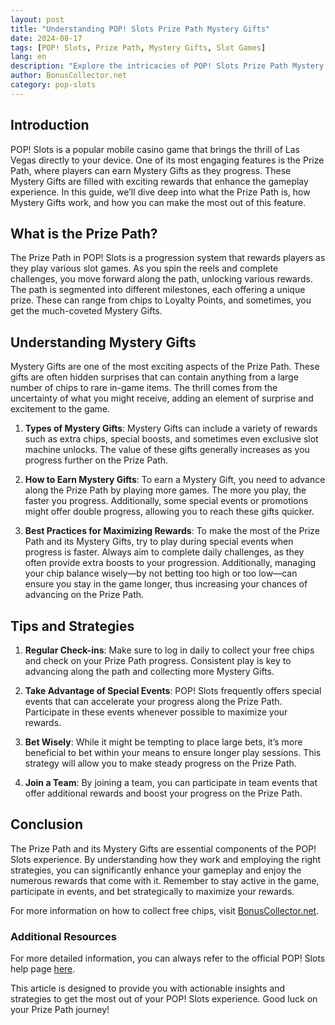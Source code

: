 ```yaml
---
layout: post
title: "Understanding POP! Slots Prize Path Mystery Gifts"
date: 2024-08-17
tags: [POP! Slots, Prize Path, Mystery Gifts, Slot Games]
lang: en
description: "Explore the intricacies of POP! Slots Prize Path Mystery Gifts and learn how to maximize your rewards in the game."
author: BonusCollector.net
category: pop-slots
---
```


## Introduction

POP! Slots is a popular mobile casino game that brings the thrill of Las Vegas directly to your device. One of its most engaging features is the Prize Path, where players can earn Mystery Gifts as they progress. These Mystery Gifts are filled with exciting rewards that enhance the gameplay experience. In this guide, we’ll dive deep into what the Prize Path is, how Mystery Gifts work, and how you can make the most out of this feature.

## What is the Prize Path?

The Prize Path in POP! Slots is a progression system that rewards players as they play various slot games. As you spin the reels and complete challenges, you move forward along the path, unlocking various rewards. The path is segmented into different milestones, each offering a unique prize. These can range from chips to Loyalty Points, and sometimes, you get the much-coveted Mystery Gifts.

## Understanding Mystery Gifts

Mystery Gifts are one of the most exciting aspects of the Prize Path. These gifts are often hidden surprises that can contain anything from a large number of chips to rare in-game items. The thrill comes from the uncertainty of what you might receive, adding an element of surprise and excitement to the game.

1. **Types of Mystery Gifts**: Mystery Gifts can include a variety of rewards such as extra chips, special boosts, and sometimes even exclusive slot machine unlocks. The value of these gifts generally increases as you progress further on the Prize Path.

2. **How to Earn Mystery Gifts**: To earn a Mystery Gift, you need to advance along the Prize Path by playing more games. The more you play, the faster you progress. Additionally, some special events or promotions might offer double progress, allowing you to reach these gifts quicker.

3. **Best Practices for Maximizing Rewards**: To make the most of the Prize Path and its Mystery Gifts, try to play during special events when progress is faster. Always aim to complete daily challenges, as they often provide extra boosts to your progression. Additionally, managing your chip balance wisely—by not betting too high or too low—can ensure you stay in the game longer, thus increasing your chances of advancing on the Prize Path.

## Tips and Strategies

1. **Regular Check-ins**: Make sure to log in daily to collect your free chips and check on your Prize Path progress. Consistent play is key to advancing along the path and collecting more Mystery Gifts.

2. **Take Advantage of Special Events**: POP! Slots frequently offers special events that can accelerate your progress along the Prize Path. Participate in these events whenever possible to maximize your rewards.

3. **Bet Wisely**: While it might be tempting to place large bets, it’s more beneficial to bet within your means to ensure longer play sessions. This strategy will allow you to make steady progress on the Prize Path.

4. **Join a Team**: By joining a team, you can participate in team events that offer additional rewards and boost your progress on the Prize Path.

## Conclusion

The Prize Path and its Mystery Gifts are essential components of the POP! Slots experience. By understanding how they work and employing the right strategies, you can significantly enhance your gameplay and enjoy the numerous rewards that come with it. Remember to stay active in the game, participate in events, and bet strategically to maximize your rewards.

For more information on how to collect free chips, visit [BonusCollector.net](https://bonuscollector.net/pop-slots-free-chips/).

### Additional Resources
For more detailed information, you can always refer to the official POP! Slots help page [here](https://playstudios.helpshift.com/hc/en/6-pop-slots-casino/).

This article is designed to provide you with actionable insights and strategies to get the most out of your POP! Slots experience. Good luck on your Prize Path journey!